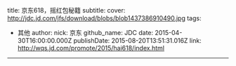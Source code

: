 title: 京东618，摇红包秘籍
subtitle: 
cover: http://jdc.jd.com/jfs/download/blobs/blob1437386910490.jpg
tags:
  - 其他
author:
  nick: 京东
  github_name: JDC
date: 2015-04-30T16:00:00.000Z
publishDate: 2015-08-20T13:51:31.016Z
link: http://wqs.jd.com/promote/2015/hai618/index.html
---
